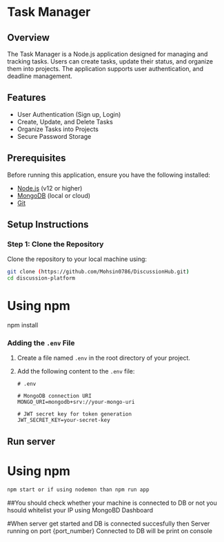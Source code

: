 # Task Manager

## Overview

The Task Manager is a Node.js application designed for managing and tracking tasks. Users can create tasks, update their status, and organize them into projects. The application supports user authentication, and deadline management.

## Features

- User Authentication (Sign up, Login)
- Create, Update, and Delete Tasks
- Organize Tasks into Projects
- Secure Password Storage

## Prerequisites

Before running this application, ensure you have the following installed:

- [Node.js](https://nodejs.org/en/download/) (v12 or higher)
- [MongoDB](https://www.mongodb.com/try/download/community) (local or cloud)
- [Git](https://git-scm.com/downloads)

## Setup Instructions

### Step 1: Clone the Repository

Clone the repository to your local machine using:

```bash
git clone (https://github.com/Mohsin0786/DiscussionHub.git)
cd discussion-platform
```

# Using npm
npm install


### Adding the `.env` File

1. Create a file named `.env` in the root directory of your project.
2. Add the following content to the `.env` file:

    ```plaintext
    # .env

    # MongoDB connection URI
    MONGO_URI=mongodb+srv://your-mongo-uri

    # JWT secret key for token generation
    JWT_SECRET_KEY=your-secret-key
    ```

## Run server 
# Using npm
```bash
npm start or if using nodemon than npm run app
```


##You should check whether your machine is connected to DB or not you hsould whitelist your IP using MongoBD Dashboard

#When server get started and DB is connected succesfully then Server running on port {port_number}
Connected to DB will be print on console
